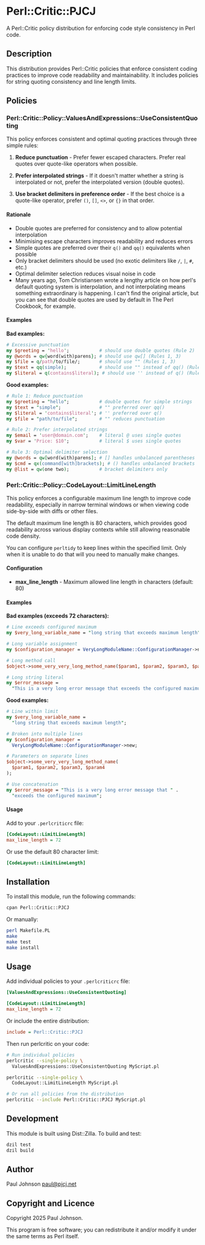 # Perl::Critic::PJCJ

A Perl::Critic policy distribution for enforcing code style consistency
in Perl code.

## Description

This distribution provides Perl::Critic policies that enforce consistent
coding practices to improve code readability and maintainability. It includes
policies for string quoting consistency and line length limits.

## Policies

### Perl::Critic::Policy::ValuesAndExpressions::UseConsistentQuoting

This policy enforces consistent and optimal quoting practices through three
simple rules:

1. **Reduce punctuation** - Prefer fewer escaped characters. Prefer real quotes
   over quote-like operators when possible.

2. **Prefer interpolated strings** - If it doesn't matter whether a string is
   interpolated or not, prefer the interpolated version (double quotes).

3. **Use bracket delimiters in preference order** - If the best choice is a
   quote-like operator, prefer `()`, `[]`, `<>`, or `{}` in that order.

#### Rationale

- Double quotes are preferred for consistency and to allow potential
  interpolation
- Minimising escape characters improves readability and reduces errors
- Simple quotes are preferred over their `q()` and `qq()` equivalents when
  possible
- Only bracket delimiters should be used (no exotic delimiters like `/`,
  `|`, `#`, etc.)
- Optimal delimiter selection reduces visual noise in code
- Many years ago, Tom Christiansen wrote a lengthy article on how perl's default
  quoting system is interpolation, and not interpolating means something
  extraordinary is happening. I can't find the original article, but you can
  see that double quotes are used by default in The Perl Cookbook, for example.

#### Examples

**Bad examples:**

```perl
# Excessive punctuation
my $greeting = 'hello';           # should use double quotes (Rule 2)
my @words = qw{word(with)parens}; # should use qw[] (Rules 1, 3)
my $file = q/path/to/file/;       # should use "" (Rules 1, 3)
my $text = qq(simple);            # should use "" instead of qq() (Rule 1)
my $literal = q(contains$literal); # should use '' instead of q() (Rule 1)
```

**Good examples:**

```perl
# Rule 1: Reduce punctuation
my $greeting = "hello";           # double quotes for simple strings
my $text = "simple";              # "" preferred over qq()
my $literal = 'contains$literal'; # '' preferred over q()
my $file = "path/to/file";        # "" reduces punctuation

# Rule 2: Prefer interpolated strings
my $email = 'user@domain.com';    # literal @ uses single quotes
my $var = 'Price: $10';           # literal $ uses single quotes

# Rule 3: Optimal delimiter selection
my @words = qw[word(with)parens]; # [] handles unbalanced parentheses
my $cmd = qx(command[with]brackets); # () handles unbalanced brackets
my @list = qw(one two);           # bracket delimiters only
```

### Perl::Critic::Policy::CodeLayout::LimitLineLength

This policy enforces a configurable maximum line length to improve code
readability, especially in narrow terminal windows or when viewing code
side-by-side with diffs or other files.

The default maximum line length is 80 characters, which provides good
readability across various display contexts while still allowing reasonable
code density.

You can configure `perltidy` to keep lines within the specified limit. Only
when it is unable to do that will you need to manually make changes.

#### Configuration

- **max_line_length** - Maximum allowed line length in characters (default: 80)

#### Examples

**Bad examples (exceeds 72 characters):**

```perl
# Line exceeds configured maximum
my $very_long_variable_name = "long string that exceeds maximum length";

# Long variable assignment
my $configuration_manager = VeryLongModuleName::ConfigurationManager->new;

# Long method call
$object->some_very_very_long_method_name($param1, $param2, $param3, $param4);

# Long string literal
my $error_message =
  "This is a very long error message that exceeds the configured maximum";
```

**Good examples:**

```perl
# Line within limit
my $very_long_variable_name =
  "long string that exceeds maximum length";

# Broken into multiple lines
my $configuration_manager =
  VeryLongModuleName::ConfigurationManager->new;

# Parameters on separate lines
$object->some_very_very_long_method_name(
  $param1, $param2, $param3, $param4
);

# Use concatenation
my $error_message = "This is a very long error message that " .
  "exceeds the configured maximum";
```

#### Usage

Add to your `.perlcriticrc` file:

```ini
[CodeLayout::LimitLineLength]
max_line_length = 72
```

Or use the default 80 character limit:

```ini
[CodeLayout::LimitLineLength]
```

## Installation

To install this module, run the following commands:

```bash
cpan Perl::Critic::PJCJ
```

Or manually:

```bash
perl Makefile.PL
make
make test
make install
```

## Usage

Add individual policies to your `.perlcriticrc` file:

```ini
[ValuesAndExpressions::UseConsistentQuoting]

[CodeLayout::LimitLineLength]
max_line_length = 72
```

Or include the entire distribution:

```ini
include = Perl::Critic::PJCJ
```

Then run perlcritic on your code:

```bash
# Run individual policies
perlcritic --single-policy \
  ValuesAndExpressions::UseConsistentQuoting MyScript.pl

perlcritic --single-policy \
  CodeLayout::LimitLineLength MyScript.pl

# Or run all policies from the distribution
perlcritic --include Perl::Critic::PJCJ MyScript.pl
```

## Development

This module is built using Dist::Zilla. To build and test:

```bash
dzil test
dzil build
```

## Author

Paul Johnson <paul@pjcj.net>

## Copyright and Licence

Copyright 2025 Paul Johnson.

This program is free software; you can redistribute it and/or modify
it under the same terms as Perl itself.
